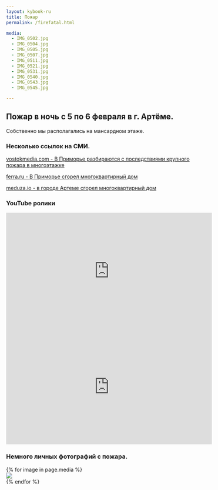 ```yaml
---
layout: kybook-ru
title: Пожар
permalink: /firefatal.html

media:
  - IMG_0502.jpg
  - IMG_0504.jpg
  - IMG_0505.jpg
  - IMG_0507.jpg
  - IMG_0511.jpg
  - IMG_0521.jpg
  - IMG_0531.jpg  
  - IMG_0540.jpg
  - IMG_0543.jpg
  - IMG_0545.jpg

---
```


## Пожар в ночь с 5 по 6 февраля в г. Артёме.

Собственно мы располагались на мансардном этаже.

### Несколько ссылок на СМИ.

[vostokmedia.com - В Приморье разбираются с последствиями крупного пожара в многоэтажке](https://vostokmedia.com/news/incident/07-02-2018/v-primorie-razbirayutsya-s-posledstviyami-krupnogo-pozhara-v-mnogoetazhke-5b8c023a-22bb-4c71-82c5-593946c8d1f6)

[ferra.ru - В Приморье сгорел многоквартирный дом](https://www.ferra.ru/ru/techlife/news/2018/02/07/artem-mining-fire/)

[meduza.io - в городе Артеме сгорел многоквартирный дом](https://meduza.io/feature/2018/02/07/iz-za-maynera-kriptovalyut-v-gorode-artem-sgorel-mnogokvartirnyy-dom-remontirovat-zhitelyam-ego-pridetsya-za-svoy-schet)

### YouTube ролики

<iframe width="560" height="315" src="https://www.youtube.com/embed/72Mc-fWE-K0" frameborder="0" allow="autoplay; encrypted-media" allowfullscreen></iframe>

<iframe width="560" height="315" src="https://www.youtube.com/embed/NM4J8tA41jY" frameborder="0" allow="autoplay; encrypted-media" allowfullscreen></iframe>

### Немного личных фотографий с пожара.

<div class="container-fluid">
{% for image in page.media %}
    <div class="col-xs-6 col-md-3">
    <a href="/assets/fire/{{ image }}" target="_blank" class="thumbnail">
              <img src="/assets/fire/thumbs/{{ image }}">
    </a>
    </div>
{% endfor %}
</div>
